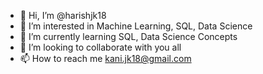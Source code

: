 - 👋 Hi, I’m @harishjk18
- 👀 I’m interested in Machine Learning, SQL, Data Science
- 🌱 I’m currently learning SQL, Data Science Concepts
- 💞️ I’m looking to collaborate with you all
- 📫 How to reach me kani.jk18@gmail.com

<!---
harishjk18/harishjk18 is a ✨ special ✨ repository because its `README.md` (this file) appears on your GitHub profile.
You can click the Preview link to take a look at your changes.
--->
